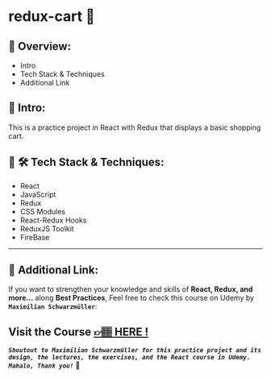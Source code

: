 # redux-cart 🛒

## 📣 Overview:

- Intro
- Tech Stack & Techniques
- Additional Link

## 🔎 Intro:

This is a practice project in React with Redux that displays a basic shopping cart.

## 🧰 🛠️ Tech Stack & Techniques:

- React
- JavaScript
- Redux
- CSS Modules
- React-Redux Hooks
- ReduxJS Toolkit
- FireBase

---

## 🔗 Additional Link:

If you want to strengthen your knowledge and skills of **React, Redux, and more...** along **Best Practices**, Feel free to check this course on Udemy by **`Maximilian Schwarzmüller`**:

## Visit the Course [&#128073;&#127997; **HERE !**](https://www.udemy.com/course/react-the-complete-guide-incl-redux/)

**_`Shoutout to Maximilian Schwarzmüller for this practice project and its design, the lectures, the exercises, and the React course in Udemy. Mahalo, Thank you!`_** 🌺

<!-- https://redux-cart-912f9-default-rtdb.firebaseio.com/ -->
